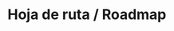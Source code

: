 <!-- TITLE: Roadmap -->
<!-- SUBTITLE: Hoja de ruta del proyecto (Roadmap) -->

# Hoja de ruta / Roadmap
